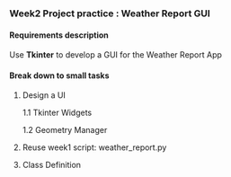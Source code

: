 ### Week2 Project practice : Weather Report GUI

#### Requirements description
    
Use **Tkinter** to develop a GUI for the Weather Report App

#### Break down to small tasks

1. Design a UI
 
    1.1 Tkinter Widgets
    
    1.2 Geometry Manager
2. Reuse week1 script: weather_report.py
3. Class Definition

